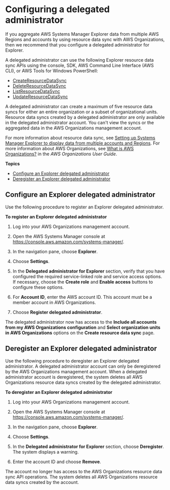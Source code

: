 # Configuring a delegated administrator<a name="Explorer-setup-delegated-administrator"></a>

If you aggregate AWS Systems Manager Explorer data from multiple AWS Regions and accounts by using resource data sync with AWS Organizations, then we recommend that you configure a delegated administrator for Explorer\. 

A delegated administrator can use the following Explorer resource data sync APIs using the console, SDK, AWS Command Line Interface \(AWS CLI\), or AWS Tools for Windows PowerShell: 
+ [CreateResourceDataSync](https://docs.aws.amazon.com/systems-manager/latest/APIReference/API_CreateResourceDataSync.html)
+ [DeleteResourceDataSync](https://docs.aws.amazon.com/systems-manager/latest/APIReference/API_DeleteResourceDataSync.html)
+ [ListResourceDataSync](https://docs.aws.amazon.com/systems-manager/latest/APIReference/API_ListResourceDataSync.html)
+ [UpdateResourceDataSync](https://docs.aws.amazon.com/systems-manager/latest/APIReference/API_UpdateResourceDataSync.html)

A delegated administrator can create a maximum of five resource data syncs for either an entire organization or a subset of organizational units\. Resource data syncs created by a delegated administrator are only available in the delegated administrator account\. You can't view the syncs or the aggregated data in the AWS Organizations management account\.

For more information about resource data sync, see [Setting up Systems Manager Explorer to display data from multiple accounts and Regions](Explorer-resource-data-sync.md)\. For more information about AWS Organizations, see [What is AWS Organizations?](https://docs.aws.amazon.com/organizations/latest/userguide/) in the *AWS Organizations User Guide*\.

**Topics**
+ [Configure an Explorer delegated administrator](#Explorer-setup-delegated-administrator-configure)
+ [Deregister an Explorer delegated administrator](#Explorer-setup-delegated-administrator-deregister)

## Configure an Explorer delegated administrator<a name="Explorer-setup-delegated-administrator-configure"></a>

Use the following procedure to register an Explorer delegated administrator\.

**To register an Explorer delegated administrator**

1. Log into your AWS Organizations management account\.

1. Open the AWS Systems Manager console at [https://console\.aws\.amazon\.com/systems\-manager/](https://console.aws.amazon.com/systems-manager/)\.

1. In the navigation pane, choose **Explorer**\.

1. Choose **Settings**\.

1. In the **Delegated administrator for Explorer** section, verify that you have configured the required service\-linked role and service access options\. If necessary, choose the **Create role** and **Enable access** buttons to configure these options\.

1. For **Account ID**, enter the AWS account ID\. This account must be a member account in AWS Organizations\.

1. Choose **Register delegated administrator**\.

The delegated administrator now has access to the **Include all accounts from my AWS Organizations configuration** and **Select organization units in AWS Organizations** options on the **Create resource data sync** page\. 

## Deregister an Explorer delegated administrator<a name="Explorer-setup-delegated-administrator-deregister"></a>

Use the following procedure to deregister an Explorer delegated administrator\. A delegated administrator account can only be deregistered by the AWS Organizations management account\. When a delegated administrator account is deregistered, the system deletes all AWS Organizations resource data syncs created by the delegated administrator\.

**To deregister an Explorer delegated administrator**

1. Log into your AWS Organizations management account\.

1. Open the AWS Systems Manager console at [https://console\.aws\.amazon\.com/systems\-manager/](https://console.aws.amazon.com/systems-manager/)\.

1. In the navigation pane, choose **Explorer**\.

1. Choose **Settings**\.

1. In the **Delegated administrator for Explorer** section, choose **Deregister**\. The system displays a warning\.

1. Enter the account ID and choose **Remove**\.

The account no longer has access to the AWS Organizations resource data sync API operations\. The system deletes all AWS Organizations resource data syncs created by the account\.